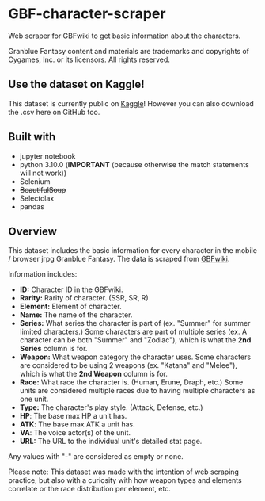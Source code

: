 # GBF-character-scraper
Web scraper for GBFwiki to get basic information about the characters.

Granblue Fantasy content and materials are trademarks and copyrights of Cygames, Inc. or its licensors. All rights reserved.

## Use the dataset on Kaggle!
This dataset is currently public on [Kaggle](https://www.kaggle.com/datasets/nyaronya/gbf-character-dataset/data)! However you can also download the .csv here on GitHub too.

## Built with
- jupyter notebook
- python 3.10.0 (**IMPORTANT** (because otherwise the match statements will not work))
- Selenium
- ~~BeautifulSoup~~
- Selectolax
- pandas

## Overview
This dataset includes the basic information for every character in the mobile / browser jrpg Granblue Fantasy. The data is scraped from [GBFwiki](https://gbf.wiki/Character_Tier_List/Gamewith/Ratings).

Information includes:

- **ID:** Character ID in the GBFwiki.
- **Rarity:** Rarity of character. (SSR, SR, R)
- **Element:** Element of character.
- **Name:** The name of the character.
- **Series:** What series the character is part of (ex. "Summer" for summer limited characters.) Some characters are part of multiple series (ex. A character can be both "Summer" and "Zodiac"), which is what the **2nd Series** column is for.
- **Weapon:** What weapon category the character uses. Some characters are considered to be using 2 weapons (ex. "Katana" and "Melee"), which is what the **2nd Weapon** column is for.
- **Race:** What race the character is. (Human, Erune, Draph, etc.) Some units are considered multiple races due to having multiple characters as one unit.
- **Type:** The character's play style. (Attack, Defense, etc.)
- **HP**: The base max HP a unit has.
- **ATK**: The base max ATK a unit has.
- **VA**: The voice actor(s) of the unit.
- **URL:** The URL to the individual unit's detailed stat page.

Any values with "-" are considered as empty or none.

Please note: This dataset was made with the intention of web scraping practice, but also with a curiosity with how weapon types and elements correlate or the race distribution per element, etc.
